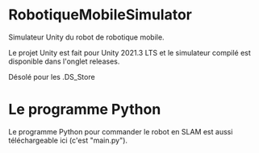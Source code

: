 # RobotiqueMobileSimulator
Simulateur Unity du robot de robotique mobile.

Le projet Unity est fait pour Unity 2021.3 LTS et le simulateur compilé est disponible dans l'onglet releases.

Désolé pour les .DS_Store

# Le programme Python
Le programme Python pour commander le robot en SLAM est aussi téléchargeable ici (c'est "main.py").
